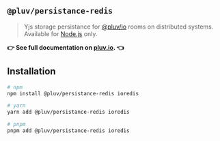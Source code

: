 ## `@pluv/persistance-redis`

> Yjs storage persistance for [@pluv/io](https://www.npmjs.com/package/@pluv/io) rooms on distributed systems. Available for [Node.js](https://nodejs.org/) only.

**👉 See full documentation on [pluv.io](https://pluv.io/docs/introduction). 👈**

## Installation

```bash
# npm
npm install @pluv/persistance-redis ioredis

# yarn
yarn add @pluv/persistance-redis ioredis

# pnpm
pnpm add @pluv/persistance-redis ioredis
```

